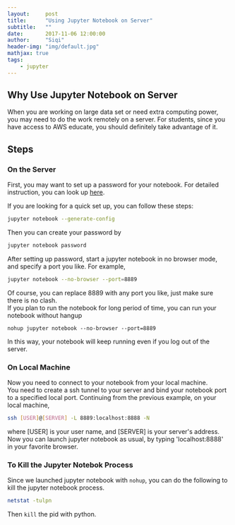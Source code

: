 ```yaml
---
layout:     post
title:      "Using Jupyter Notebook on Server"
subtitle:   ""
date:       2017-11-06 12:00:00
author:     "Siqi"
header-img: "img/default.jpg"
mathjax: true
tags:
    - jupyter
---
```

## Why Use Jupyter Notebook on Server

When you are working on large data set or need extra computing power, you may need to do the work remotely on a server. For students, since you have access to AWS educate, you should definitely take advantage of it.

## Steps

### On the Server

First, you may want to set up a password for your notebook. For detailed instruction, you can look up [here](http://jupyter-notebook.readthedocs.io/en/stable/public_server.html#notebook-server-security).  

If you are looking for a quick set up, you can follow these steps:  
```bash
jupyter notebook --generate-config
```
Then you can create your password by
```bash
jupyter notebook password
```

After setting up password, start a jupyter notebook in no browser mode, and specify a port you like. For example,   
```bash
jupyter notebook --no-browser --port=8889
```
Of course, you can replace 8889 with any port you like, just make sure there is no clash.  
If you plan to run the notebook for long period of time, you can run your notebook without hangup  
```
nohup jupyter notebook --no-browser --port=8889
```
In this way, your notebook will keep running even if you log out of the server.  


### On Local Machine
Now you need to connect to your notebook from your local machine.  
You need to create a ssh tunnel to your server and bind your notebook port to a specified local port. Continuing from the previous example, on your local machine, 
```bash
ssh [USER]@[SERVER] -L 8889:localhost:8888 -N
```
where [USER] is your user name, and [SERVER] is your server's address.  
Now you can launch jupyter notebook as usual, by typing 'localhost:8888' in your favorite browser.  

### To Kill the Jupyter Notebok Process
Since we launched jupyter notebook with ```nohup```, you can do the following to kill the jupyter notebook process. 
```bash
netstat -tulpn
```
Then ```kill``` the pid with python.  
